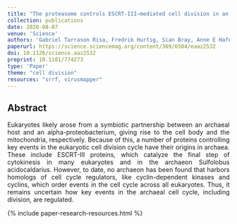 ```yaml
---
title: "The proteasome controls ESCRT-III–mediated cell division in an archaeon"
collection: publications
date: 2020-08-07
venue: 'Science'
authors: 'Gabriel Tarrason Risa, Fredrik Hurtig, Sian Bray, Anne E Hafner, Lena Harker-Kirschneck, Peter Faull, Colin Davis, Dimitra Papatziamou, Delyan R Mutavchiev, Catherine Fan, Leticia Meneguello, Andre Arashiro Pulschen, Gautam Dey, Siân Culley, Mairi Kilkenny, Diorge P Souza, Luca Pellegrini, Robertus AM de Bruin, Ricardo Henriques, Ambrosius P Snijders, Anđela Šarić, Ann-Christin Lindås, Nicholas P Robinson, Buzz Baum'
paperurl: https://science.sciencemag.org/content/369/6504/eaaz2532
doi: 10.1126/science.aaz2532
preprint: 10.1101/774273
type: 'Paper'
theme: "cell division"
resources: "srrf, virusmapper"
---
```


<h2> Abstract </h2>
<p align= "justify">
Eukaryotes likely arose from a symbiotic partnership between an archaeal host and an alpha-proteobacterium, giving rise to the cell body and the mitochondria, respectively. Because of this, a number of proteins controlling key events in the eukaryotic cell division cycle have their origins in archaea. These include ESCRT-III proteins, which catalyze the final step of cytokinesis in many eukaryotes and in the archaeon Sulfolobus acidocaldarius. However, to date, no archaeon has been found that harbors homologs of cell cycle regulators, like cyclin-dependent kinases and cyclins, which order events in the cell cycle across all eukaryotes. Thus, it remains uncertain how key events in the archaeal cell cycle, including division, are regulated.

{% include paper-research-resources.html %}
